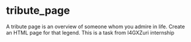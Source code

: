 # tribute_page
A tribute page is an overview of someone whom you admire in life. 
Create an HTML page for that legend. 
This is a task from I4GXZuri internship

